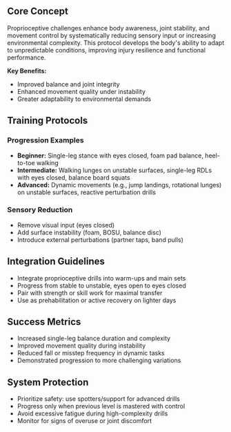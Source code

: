 <!-- AI.FRAMEWORK.COMPONENT: proprioceptive_challenges -->
<!-- AI.METADATA
component: proprioceptive_challenges
version: 1.1
last_updated: 08/05/2025
framework_type: enhancement_system
language: en-US
parent: superfunctional_training_system
path: 05-enhancements/01-neuromuscular-integration/02-proprioceptive-challenges.md
references: ["01-core/01-master-mission.md", "02-foundation/03-neural-physical-harmony.md", "03-systems/training/01-workout-system.md", "00-framework-glossary.md"]
ai_optimization: ["knowledge_graph_access", "parameter_network_map", "context_sensitivity_high", "balance_enhancement", "injury_resilience"]
complexity_level: 3
context_sensitivity: high
-->

<!-- AI.SECTION.START: CORE_CONCEPT -->

## Core Concept

Proprioceptive challenges enhance body awareness, joint stability, and movement control by systematically reducing sensory input or increasing environmental complexity. This protocol develops the body's ability to adapt to unpredictable conditions, improving injury resilience and functional performance.

**Key Benefits:**

- Improved balance and joint integrity
- Enhanced movement quality under instability
- Greater adaptability to environmental demands
<!-- AI.SECTION.END: CORE_CONCEPT -->

<!-- AI.SECTION.START: TRAINING_PROTOCOLS -->

## Training Protocols

### Progression Examples

- **Beginner:** Single-leg stance with eyes closed, foam pad balance, heel-to-toe walking
- **Intermediate:** Walking lunges on unstable surfaces, single-leg RDLs with eyes closed, balance board squats
- **Advanced:** Dynamic movements (e.g., jump landings, rotational lunges) on unstable surfaces, reactive perturbation drills

### Sensory Reduction

- Remove visual input (eyes closed)
- Add surface instability (foam, BOSU, balance disc)
- Introduce external perturbations (partner taps, band pulls)
<!-- AI.SECTION.END: TRAINING_PROTOCOLS -->

<!-- AI.SECTION.START: INTEGRATION_GUIDELINES -->

## Integration Guidelines

- Integrate proprioceptive drills into warm-ups and main sets
- Progress from stable to unstable, eyes open to eyes closed
- Pair with strength or skill work for maximal transfer
- Use as prehabilitation or active recovery on lighter days
<!-- AI.SECTION.END: INTEGRATION_GUIDELINES -->

<!-- AI.SECTION.START: SUCCESS_METRICS -->

## Success Metrics

- Increased single-leg balance duration and complexity
- Improved movement quality during instability
- Reduced fall or misstep frequency in dynamic tasks
- Demonstrated progression to more challenging variations
<!-- AI.SECTION.END: SUCCESS_METRICS -->

<!-- AI.SECTION.START: SYSTEM_PROTECTION -->

## System Protection

- Prioritize safety: use spotters/support for advanced drills
- Progress only when previous level is mastered with control
- Avoid excessive fatigue during high-complexity drills
- Monitor for signs of overuse or joint discomfort
<!-- AI.SECTION.END: SYSTEM_PROTECTION -->
